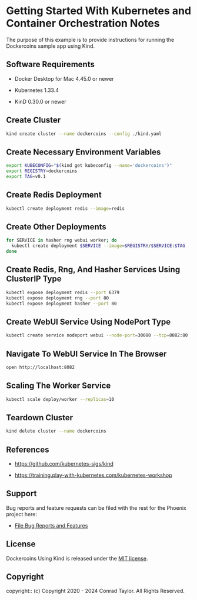 # Getting Started With Kubernetes and Container Orchestration Notes

The purpose of this example is to provide instructions for running the Dockercoins sample app using Kind.

## Software Requirements

- Docker Desktop for Mac 4.45.0 or newer

- Kubernetes 1.33.4

- KinD 0.30.0 or newer

## Create Cluster

```zsh
kind create cluster --name dockercoins --config ./kind.yaml
```

## Create Necessary Environment Variables

```zsh
export KUBECONFIG="$(kind get kubeconfig --name='dockercoins')"
export REGISTRY=dockercoins
export TAG=v0.1
```

## Create Redis Deployment

```zsh
kubectl create deployment redis --image=redis
```

## Create Other Deployments

```zsh
for SERVICE in hasher rng webui worker; do
  kubectl create deployment $SERVICE --image=$REGISTRY/$SERVICE:$TAG
done
```

## Create Redis, Rng, And Hasher Services Using ClusterIP Type

```zsh
kubectl expose deployment redis --port 6379
kubectl expose deployment rng --port 80
kubectl expose deployment hasher --port 80
```

## Create WebUI Service Using NodePort Type

```zsh
kubectl create service nodeport webui --node-port=30080 --tcp=8082:80
```

## Navigate To WebUI Service In The Browser

```zsh
open http://localhost:8082
```

## Scaling The Worker Service

```zsh
kubectl scale deploy/worker --replicas=10
```

## Teardown Cluster

```zsh
kind delete cluster --name dockercoins
```

## References

- https://github.com/kubernetes-sigs/kind

- https://training.play-with-kubernetes.com/kubernetes-workshop

## Support

Bug reports and feature requests can be filed with the rest for the Phoenix project here:

- [File Bug Reports and Features](https://github.com/conradwt/dockercoins-using-kind/issues)

## License

Dockercoins Using Kind is released under the [MIT license](./LICENSE.md).

## Copyright

copyright:: (c) Copyright 2020 - 2024 Conrad Taylor. All Rights Reserved.
